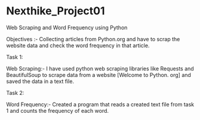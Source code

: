 # Nexthike_Project01
Web Scraping and Word Frequency using Python

Objectives :-  Collecting articles from Python.org and have to scrap the website data and check the word frequency in that article.

Task 1:

Web Scraping:- I have used python web scraping libraries like Requests and BeautifulSoup to scrape data from a website [Welcome to Python. org]
and saved the data in a text file.

Task 2:

Word Frequency:- Created a program that reads a created text file from task 1 and counts the frequency of each word.

